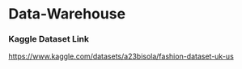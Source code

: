 # Data-Warehouse

### Kaggle Dataset Link
https://www.kaggle.com/datasets/a23bisola/fashion-dataset-uk-us
